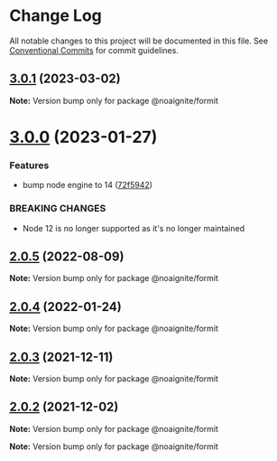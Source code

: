 # Change Log

All notable changes to this project will be documented in this file.
See [Conventional Commits](https://conventionalcommits.org) for commit guidelines.

## [3.0.1](https://github.com/noaignite/accelerator/compare/@noaignite/formit@3.0.0...@noaignite/formit@3.0.1) (2023-03-02)

**Note:** Version bump only for package @noaignite/formit





# [3.0.0](https://github.com/noaignite/accelerator/compare/@noaignite/formit@2.0.5...@noaignite/formit@3.0.0) (2023-01-27)


### Features

* bump node engine to 14 ([72f5942](https://github.com/noaignite/accelerator/commit/72f594247b275a60b45890efc06d43c1241c6b24))


### BREAKING CHANGES

* Node 12 is no longer supported as it's no longer maintained





## [2.0.5](https://github.com/noaignite/accelerator/compare/@noaignite/formit@2.0.4...@noaignite/formit@2.0.5) (2022-08-09)

**Note:** Version bump only for package @noaignite/formit





## [2.0.4](https://github.com/noaignite/accelerator/compare/@noaignite/formit@2.0.3...@noaignite/formit@2.0.4) (2022-01-24)

**Note:** Version bump only for package @noaignite/formit





## [2.0.3](https://github.com/noaignite/accelerator/compare/@noaignite/formit@2.0.2...@noaignite/formit@2.0.3) (2021-12-11)

**Note:** Version bump only for package @noaignite/formit





## [2.0.2](https://github.com/noaignite/oui/compare/@noaignite/formit@2.0.1...@noaignite/formit@2.0.2) (2021-12-02)

**Note:** Version bump only for package @noaignite/formit







**Note:** Version bump only for package @noaignite/formit
